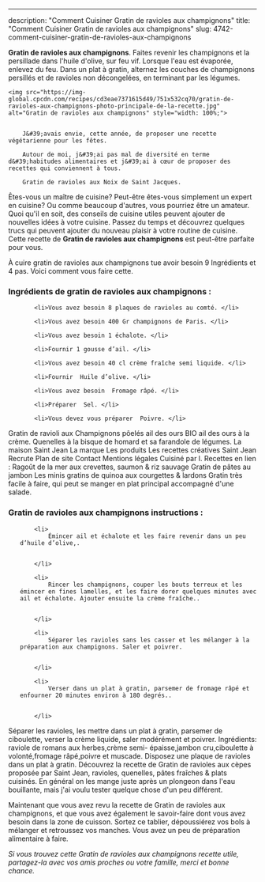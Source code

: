 ---
description: "Comment Cuisiner Gratin de ravioles aux champignons"
title: "Comment Cuisiner Gratin de ravioles aux champignons"
slug: 4742-comment-cuisiner-gratin-de-ravioles-aux-champignons

<p>
	<strong>Gratin de ravioles aux champignons</strong>. 
	Faites revenir les champignons et la persillade dans l&#39;huile d&#39;olive, sur feu vif. Lorsque l&#39;eau est évaporée, enlevez du feu. Dans un plat à gratin, alternez les couches de champignons persillés et de ravioles non décongelées, en terminant par les légumes.
</p>
<p>
	
	<img src="https://img-global.cpcdn.com/recipes/cd3eae7371615d49/751x532cq70/gratin-de-ravioles-aux-champignons-photo-principale-de-la-recette.jpg" alt="Gratin de ravioles aux champignons" style="width: 100%;">
	
	
		J&#39;avais envie, cette année, de proposer une recette végétarienne pour les fêtes.
	
		Autour de moi, j&#39;ai pas mal de diversité en terme d&#39;habitudes alimentaires et j&#39;ai à cœur de proposer des recettes qui conviennent à tous.
	
		Gratin de ravioles aux Noix de Saint Jacques.
	
</p>

Êtes-vous un maître de cuisine? Peut-être êtes-vous simplement un expert en cuisine? Ou comme beaucoup d'autres, vous pourriez être un amateur. Quoi qu'il en soit, des conseils de cuisine utiles peuvent ajouter de nouvelles idées à votre cuisine. Passez du temps et découvrez quelques trucs qui peuvent ajouter du nouveau plaisir à votre routine de cuisine. Cette recette de <strong> Gratin de ravioles aux champignons </strong> est peut-être parfaite pour vous.

<!--inarticleads1-->

À cuire gratin de ravioles aux champignons tue avoir besoin 9 Ingrédients et 4 pas. Voici comment vous faire cette.

<h3>Ingrédients de gratin de ravioles aux champignons :</h3>

<ol>
	
		<li>Vous avez besoin 8 plaques de ravioles au comté. </li>
	
		<li>Vous avez besoin 400 Gr champignons de Paris. </li>
	
		<li>Vous avez besoin 1 échalote. </li>
	
		<li>Fournir 1 gousse d’ail. </li>
	
		<li>Vous avez besoin 40 cl crème fraîche semi liquide. </li>
	
		<li>Fournir  Huile d’olive. </li>
	
		<li>Vous avez besoin  Fromage râpé. </li>
	
		<li>Préparer  Sel. </li>
	
		<li>Vous devez vous préparer  Poivre. </li>
	
</ol>

Gratin de ravioli aux Champignons pôelés ail des ours BIO ail des ours à la crème. Quenelles à la bisque de homard et sa farandole de légumes. La maison Saint Jean La marque Les produits Les recettes créatives Saint Jean Recrute Plan de site Contact Mentions légales Cuisiné par l. Recettes en lien : Ragoût de la mer aux crevettes, saumon &amp; riz sauvage Gratin de pâtes au jambon Les minis gratins de quinoa aux courgettes &amp; lardons Gratin très facile à faire, qui peut se manger en plat principal accompagné d&#39;une salade. 

<!--inarticleads2-->

<h3>Gratin de ravioles aux champignons instructions :</h3>

<ol>
	
		<li>
			Émincer ail et échalote et les faire revenir dans un peu d’huile d’olive,.
			
			
		</li>
	
		<li>
			Rincer les champignons, couper les bouts terreux et les émincer en fines lamelles, et les faire dorer quelques minutes avec ail et échalote. Ajouter ensuite la crème fraîche..
			
			
		</li>
	
		<li>
			Séparer les ravioles sans les casser et les mélanger à la préparation aux champignons. Saler et poivrer.
			
			
		</li>
	
		<li>
			Verser dans un plat à gratin, parsemer de fromage râpé et enfourner 20 minutes environ à 180 degrés..
			
			
		</li>
	
</ol>

Séparer les ravioles, les mettre dans un plat à gratin, parsemer de ciboulette, verser la crème liquide, saler modérément et poivrer. Ingrédients: raviole de romans aux herbes,crème semi- épaisse,jambon cru,ciboulette à volonté,fromage râpé,poivre et muscade. Disposez une plaque de ravioles dans un plat à gratin. Découvrez la recette de Gratin de ravioles aux cèpes proposée par Saint Jean, ravioles, quenelles, pâtes fraîches &amp; plats cuisinés. En général on les mange juste après un plongeon dans l&#39;eau bouillante, mais j&#39;ai voulu tester quelque chose d&#39;un peu différent. 

<!--inarticleads1-->

<p>
Maintenant que vous avez revu la recette de Gratin de ravioles aux champignons, et que vous avez également le savoir-faire dont vous avez besoin dans la zone de cuisson. Sortez ce tablier, dépoussiérez vos bols à mélanger et retroussez vos manches. Vous avez un peu de préparation alimentaire à faire.
</p>

<p>
<i>Si vous trouvez cette Gratin de ravioles aux champignons recette utile, partagez-la avec vos amis proches ou votre famille, merci et bonne chance.</i>
</p>
